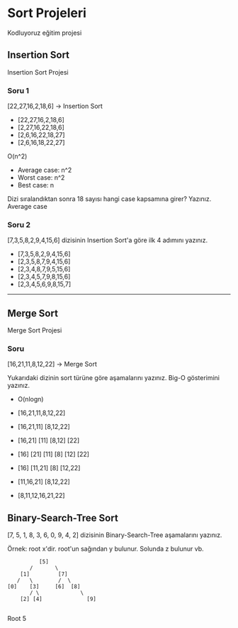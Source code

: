 # Sort Projeleri
Kodluyoruz eğitim projesi 

## Insertion Sort
Insertion Sort Projesi
### Soru 1
[22,27,16,2,18,6] -> Insertion Sort

* [22,27,16,2,18,6]
* [2,27,16,22,18,6]
* [2,6,16,22,18,27]
* [2,6,16,18,22,27]
 
 O(n^2)

- Average case: n^2
- Worst case: n^2
- Best case: n

Dizi sıralandıktan sonra 18 sayısı hangi case kapsamına girer? Yazınız. Average case

### Soru 2

 [7,3,5,8,2,9,4,15,6] dizisinin Insertion Sort'a göre ilk 4 adımını yazınız.

 * [7,3,5,8,2,9,4,15,6]
 * [2,3,5,8,7,9,4,15,6]
 * [2,3,4,8,7,9,5,15,6]
 * [2,3,4,5,7,9,8,15,6]
 * [2,3,4,5,6,9,8,15,7]
---

 ## Merge Sort
Merge Sort Projesi

### Soru 

[16,21,11,8,12,22] -> Merge Sort

Yukarıdaki dizinin sort türüne göre aşamalarını yazınız.
Big-O gösterimini yazınız.

* O(nlogn)

* [16,21,11,8,12,22]
* [16,21,11] [8,12,22]
* [16,21] [11] [8,12] [22]
* [16] [21] [11] [8] [12] [22]
* [16] [11,21] [8] [12,22]
* [11,16,21] [8,12,22]
* [8,11,12,16,21,22]

## Binary-Search-Tree Sort
[7, 5, 1, 8, 3, 6, 0, 9, 4, 2] dizisinin Binary-Search-Tree aşamalarını yazınız.

Örnek: root x'dir. root'un sağından y bulunur. Solunda z bulunur vb.
```
          [5]
       /       \ 
    [1]         [7]
   /   \        /  \
[0]    [3]     [6]  [8]
       / \             \
    [2] [4]              [9]
    
```
Root 5